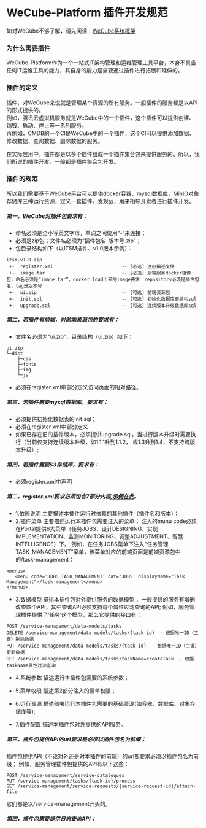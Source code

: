 # WeCube-Platform 插件开发规范

如对WeCube不够了解，请先阅读：[WeCube系统框架](https://blog.csdn.net/weixin_41547131/article/details/100620479)

### 为什么需要插件
WeCube-Platform作为一个一站式IT架构管理和运维管理工具平台，本身不具备任何IT运维工具的能力，其自身的能力是需要通过插件进行拓展和延伸的。

### 插件的定义
插件，对WeCube来说就是管理某个资源的所有服务。一般插件的服务都是以API的形式提供的。     
例如，腾讯云虚拟机服务就是WeCube中的一个插件，这个插件可以提供创建、销毁、启动、停止等一系列服务。     
再例如，CMDB的一个CI是WeCube中的一个插件，这个CI可以提供添加数据、修改数据、查询数据、删除数据的服务。

在实际应用中，插件都是以多个插件组成一个插件集合包来提供服务的。所以，我们所说的插件开发，一般都是插件集合包开发。

### 插件的规范
所以我们需要基于WeCube平台可以提供docker容器、mysql数据库、MinIO对象存储库三种运行资源，定义一套插件开发规范，用来指导开发者进行插件开发。

##### 第一，WeCube对插件包要求有：
 - 命名必须是全小写英文字母，单词之间使用“-”来连接；
 - 必须是zip包；文件名必须为“插件包名-版本号.zip”；
 - 包目录结构如下（以ITSM插件、v1.0版本示例）：
```
itsm-v1.0.zip 
 +-  register.xml                         -- [必选] 注册描述文件
 +-  image.tar                            -- [必选] 后端服务docker镜像包，命名必须是“image.tar”，docker load出来的image要求：repository必须是插件包名，tag是版本号
 +-  ui.zip                               -- [可选] 前端资源包
 +-  init.sql                             -- [可选] 初始化数据库表结构sql
 +-  upgrade.sql                          -- [可选] 连续版本升级数据库sql
```

##### 第二，若插件有前端，对前端资源包的要求有：
 - 文件名必须为“ui.zip”，目录结构（ui.zip）如下：
```
ui.zip
└─dist
    ├─css
    ├─fonts
    ├─img
    └─js
```
 - 必须在register.xml中<menus>部分定义访问页面的相对路径。
 
##### 第三，若插件需要mysql数据库，要求有：
 - 必须提供初始化数据表的init.sql；
 - 必须在register.xml中<resourceDepedencies>部分定义<mysql>
 - 如果已存在旧的插件版本，必须提供upgrade.sql，当进行版本升级时需要执行（当前仅支持连续版本升级，如1.1.1升到1.1.2， 或1.3升到1.4，不支持跨版本升级）;
 
##### 第四，若插件需要S3存储库，要求有：
 - 必须register.xml中声明

##### 第二，register.xml要求必须包含7部分内容,[示例在此](https://github.com/WeBankPartners/wecube-platform/blob/dev/wecube-wiki/docs/developer/wecube_developer_package_XML_guide.md)。
 - 1.依赖说明
 主要描述本插件运行时依赖的其他插件（插件名和版本）；
 - 2.插件菜单
 主要描述运行本插件包需要注入的菜单；
 注入的munu code必须在Portal提供6大菜单（任务JOBS、设计DESIGNING、实现IMPLEMENTATION、监测MONITORING、调整ADJUSTMENT、智慧INTELLIGENCE）下。
 例如，在任务JOBS菜单下注入“任务管理TASK_MANAGEMENT”菜单，该菜单对应的前端页面是前端资源包中的/task-management：
 ```
<menus>
    <menu code='JOBS_TASK_MANAGEMENT' cat='JOBS' displayName="Task Management">/task-management</menu>
</menus>
 ```
 
 - 3.数据模型
 描述本插件包对外提供服务的数据模型；
 一般提供的服务有增删改查四个API，其中查询API必须支持每个属性过滤查询的API;
 例如，服务管理插件提供了‘任务’这个模型，那么它提供的接口有：
```
POST /service-management/data-models/tasks
DELETE /service-management/data-models/tasks/{task-id}  - 根据唯一ID（主键）删除数据
PUT /service-management/data-models/tasks/{task-id}  - 根据唯一ID（主键）更新数据
GET /service-management/data-models/tasks?taskName=createTask  - 根据taskName属性过滤查询
```
 
 - 4.系统参数
 描述运行本插件包需要的系统参数；
 
 - 5.菜单权限
 描述第2部分注入的菜单权限；
 - 6.运行资源
 描述部署运行本插件包需要的基础资源(如容器、数据库、对象存储库等);
 - 7.插件配置
 描述本插件包对外提供的API服务。

##### 第三，插件包提供API的url要求是必须以插件包名为前缀；
插件包提供API（不论对外还是对本插件的前端）的url都要求必须以插件包名为前缀；
例如，服务管理插件包提供的API有以下这些：
```
POST /service-management/service-catalogues
PUT /service-management/tasks/{task-id}/process
GET /service-management/service-requests/{service-request-id}/attach-file
```
它们都是以/service-management开头的。

##### 第四，插件包需要提供日志查询API；
